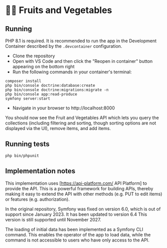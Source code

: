 # 🍎🥕 Fruits and Vegetables

## Running

PHP 8.1 is required. It is recommended to run the app in the Development Container described by the `.devcontainer` configuration.

* Clone the repository
* Open with VS Code and then click the "Reopen in container" button appearing on the bottom right
* Run the following commands in your container's terminal:
```
composer install
php bin/console doctrine:database:create
php bin/console doctrine:migrations:migrate -n
php bin/console app:read-produce
symfony server:start
```
* Navigate in your browser to http://localhost:8000

You should now see the Fruit and Vegetables API which lets you query the collections (including filtering and sorting, though sorting options are not displayed via the UI), remove items, and add items.

## Running tests

```php bin/phpunit```

## Implementation notes

This implementation uses [https://api-platform.com/ API Platform] to provide the API. This is a powerful framework for building APIs, thereby making it easy to extend the API with other methods (e.g. PUT to edit items) or features (e.g. authorization).

In the original repository, Symfony was fixed on version 6.0, which is out of support since January 2023. It has been updated to version 6.4 This version is still supported until November 2027.

The loading of initial data has been implemented as a Symfony CLI command. This enables the operator of the app to load data, while the command is not accessible to users who have only access to the API.
